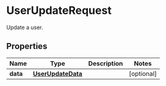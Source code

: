 

# UserUpdateRequest

Update a user.
## Properties

Name | Type | Description | Notes
------------ | ------------- | ------------- | -------------
**data** | [**UserUpdateData**](UserUpdateData.md) |  |  [optional]



